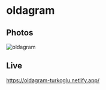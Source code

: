 # oldagram

## Photos  
![oldagram](https://user-images.githubusercontent.com/73299153/189156298-d520bb08-8fcf-4f9d-8c01-baddfa58ff62.JPG)

## Live
https://oldagram-turkoglu.netlify.app/
